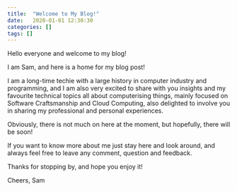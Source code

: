```yaml
---
title:  "Welcome to My Blog!"
date:   2020-01-01 12:30:30
categories: []
tags: []
---
```


Hello everyone and welcome to my blog!

I am Sam, and here is a home for my blog post!

I am a long-time techie with a large history in computer industry and programming, and I am also very excited to share with you insights and my favourite technical topics all about computerising things, mainly focused on Software Craftsmanship and Cloud Computing, also delighted to involve you in sharing my professional and personal experiences.

Obviously, there is not much on here at the moment, but hopefully, there will be soon!

If you want to know more about me just stay here and look around, and always feel free to leave any comment, question and feedback.

Thanks for stopping by, and hope you enjoy it!

Cheers,
Sam
